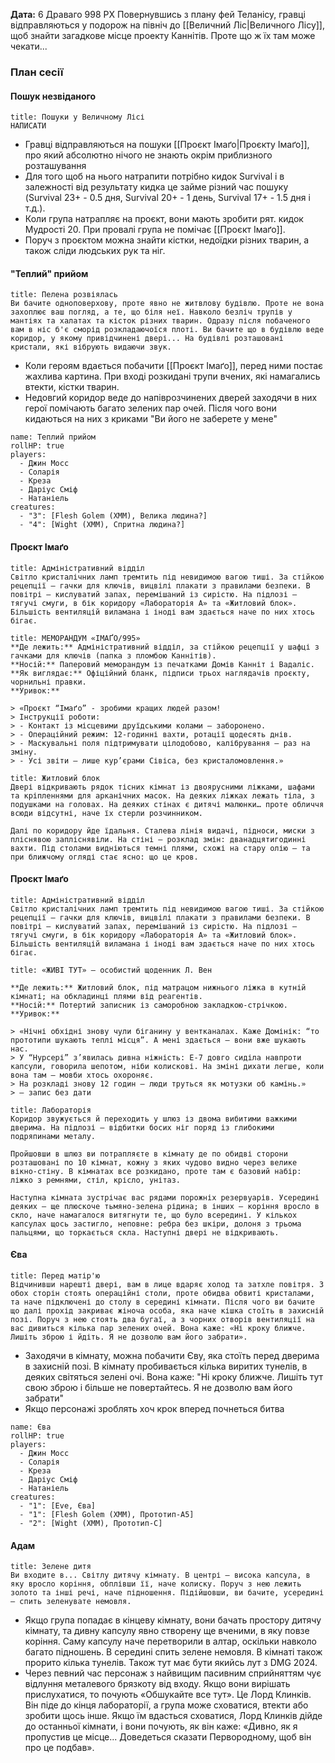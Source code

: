 **Дата:** 6 Драваго 998 РХ
Повернувшись з плану фей Теланісу, гравці відправляються у подорож на північ до [[Величний Ліс|Величного Лісу]], щоб знайти загадкове місце проекту Каннітів. Проте що ж їх там може чекати...

### План сесії
#### Пошук незвіданого
```ad-summary
title: Пошуки у Величному Лісі
НАПИСАТИ
```
- Гравці відправляються на пошуки [[Проєкт Імаґо|Проєкту Імаґо]], про який абсолютно нічого не знають окрім приблизного розташування
- Для того щоб на нього натрапити потрібно кидок Survival і в залежності від результату кидка це займе різний час пошуку (Survival 23+ - 0.5 дня, Survival 20+ - 1 день, Survival 17+ - 1.5 дня і т.д.).
- Коли група натрапляє на проєкт, вони мають зробити рят. кидок Мудрості 20. При провалі група не помічає [[Проєкт Імаґо]]. 
- Поруч з проєктом можна знайти кістки, недоїдки різних тварин, а також сліди людських рук та ніг.

#### "Теплий" прийом
```ad-summary
title: Пелена розвіялась
Ви бачите одноповерхову, проте явно не житвлову будівлю. Проте не вона захоплює ваш погляд, а те, що біля неї. Навколо безліч трупів у мантіях та халатах та кісток різних тварин. Одразу після побаченого вам в ніс б'є сморід розкладаючоїся плоті. Ви бачите що в будівлю веде коридор, у якому привідчинені двері... На будівлі розташовані кристали, які вібрують видаючи звук.
```
- Коли героям вдається побачити [[Проєкт Імаґо]], перед ними постає жахлива картина. При вході розкидані трупи вчених, які намагались втекти, кістки тварин.
- Недовгий коридор веде до напіврозчинених дверей заходячи в них герої помічають багато зелених пар очей. Після чого вони кидаються на них з криками "Ви його не заберете у мене"
```encounter
name: Теплий прийом
rollHP: true
players:
  - Джин Мосс
  - Соларія
  - Креза
  - Даріус Сміф
  - Натаніель
creatures:
  - "3": [Flesh Golem (XMM), Велика людина?]
  - "4": [Wight (XMM), Спритна людина?]
```

#### Проєкт Імаґо
```ad-note
title: Адміністративний відділ
Світло кристалічних ламп тремтить під невидимою вагою тиші. За стійкою рецепції — гачки для ключів, вицвілі плакати з правилами безпеки. В повітрі — кислуватий запах, перемішаний із сирістю. На підлозі — тягучі смуги, в бік коридору «Лабораторія А» та «Житловий блок». Більшість вентиляцій виламана і іноді вам здається наче по них хтось бігає.
```
```ad-info
title: МЕМОРАНДУМ «ІМАҐО/995»
**Де лежить:** Адміністративний відділ, за стійкою рецепції у шафці з гачками для ключів (папка з пломбою Каннітів).  
**Носій:** Паперовий меморандум із печатками Домів Канніт і Вадаліс.  
**Як виглядає:** Офіційний бланк, підписи трьох наглядачів проєкту, чорнильні правки.  
**Уривок:**

> «Проєкт “Імаґо” - зробими кращих людей разом!
> Інструкції роботи:
> - Контакт із місцевими друїдськими колами — заборонено.  
> - Операційний режим: 12-годинні вахти, ротації щодесять днів.  
> - Маскувальні поля підтримувати цілодобово, калібрування — раз на зміну.  
> - Усі звіти — лише кур’єрами Сівіса, без кристаломовлення.»
```
```ad-note
title: Житловий блок
Двері відкривають рядок тісних кімнат із двоярусними ліжками, шафами та кріпленнями для арканічних масок. На деяких ліжках лежать тіла, з подушками на головах. На деяких стінах є дитячі малюнки… проте обличчя всюди відсутні, наче їх стерли розчинником. 

Далі по коридору йде їдальня. Сталева лінія видачі, підноси, миски з пліснявою запліснявіли. На стіні — розклад змін: дванадцятигодинні вахти. Під столами видніються темні плями, схожі на стару олію — та при ближчому огляді стає ясно: що це кров.
```
#### Проєкт Імаґо
```ad-note
title: Адміністративний відділ
Світло кристалічних ламп тремтить під невидимою вагою тиші. За стійкою рецепції — гачки для ключів, вицвілі плакати з правилами безпеки. В повітрі — кислуватий запах, перемішаний із сирістю. На підлозі — тягучі смуги, в бік коридору «Лабораторія А» та «Житловий блок». Більшість вентиляцій виламана і іноді вам здається наче по них хтось бігає.
```
```ad-info
title: «ЖИВІ ТУТ» — особистий щоденник Л. Вен

**Де лежить:** Житловий блок, під матрацом нижнього ліжка в кутній кімнаті; на обкладинці плями від реагентів.  
**Носій:** Потертий записник із саморобною закладкою-стрічкою.  
**Уривок:**

> «Нічні обхідні знову чули біганину у вентканалах. Каже Домінік: “то прототипи шукають теплі місця”. А мені здається — вони вже шукають нас.  
> У “Нурсері” з’явилась дивна ніжність: Е-7 довго сиділа навпроти капсули, говорила шепотом, ніби колискові. На зміні дихати легше, коли вона там — мовби хтось охороняє.  
> На розкладі знову 12 годин — люди труться як мотузки об камінь.»  
> — запис без дати
```
```ad-note
title: Лабораторія
Коридор звужується й переходить у шлюз із двома вибитими важкими дверима. На підлозі — відбитки босих ніг поряд із глибокими подряпинами металу.

Пройшовши в шлюз ви потрапляєте в кімнату де по обидві сторони розташовані по 10 кімнат, кожну з яких чудово видно через велике вікно-стіну. В кімнатах все розкидано, проте там є базовий набір: ліжко з ремнями, стіл, крісло, унітаз.

Наступна кімната зустрічає вас рядами порожніх резервуарів. Усередині деяких — ще плюскоче тьмяно-зелена рідина; в інших — коріння вросло в скло, наче намагалося витягнути те, що було всередині. У кількох капсулах щось застигло, неповне: ребра без шкіри, долоня з трьома пальцями, що торкається скла. Наступні двері не відкривають.
```


#### Єва
```ad-summary
title: Перед матір'ю
Відчинивши нарешті двері, вам в лице вдаряє холод та затхле повітря. З обох сторін стоять операційні столи, проте обидва обвиті кристалами, та наче підключені до столу в середині кімнати. Після чого ви бачите що далі прохід закриває жіноча особа, яка наче кішка стоїть в захисній позі. Поруч з нею стоять два бугаї, а з чорних отворів вентиляції на вас дивиться кілька пар зелених очей. Вона каже: «Ні кроку ближче. Лишіть зброю і йдіть. Я не дозволю вам його забрати». 
```
- Заходячи в кімнату, можна побачити Єву, яка стоїть перед дверима в захисній позі. В кімнату пробивається кілька виритих тунелів, в деяких світяться зелені очі. Вона каже: "Ні кроку ближче. Лишіть тут свою зброю і більше не повертайтесь. Я не дозволю вам його забрати"
- Якщо персонажі зроблять хоч крок вперед почнеться битва
```encounter
name: Єва
rollHP: true
players:
  - Джин Мосс
  - Соларія
  - Креза
  - Даріус Сміф
  - Натаніель
creatures:
  - "1": [Eve, Єва]
  - "1": [Flesh Golem (XMM), Прототип-А5]
  - "2": [Wight (XMM), Прототип-С]
```

#### Адам
```ad-summary
title: Зелене дитя
Ви входите в... Світлу дитячу кімнату. В центрі — висока капсула, в яку вросло коріння, обплівши її, наче колиску. Поруч з нею лежить золото та інші речі, наче підношення. Підійшовши, ви бачите, усередині — спить зеленувате немовля.
```
- Якщо група попадає в кінцеву кімнату, вони бачать простору дитячу кімнату, та дивну капсулу явно створену ще вченими, в яку повзе коріння. Саму капсулу наче перетворили в алтар, оскільки навколо багато підношень. В середині спить зелене немовля. В кімнаті також прорито кілька тунелів. Також тут має бути якийсь лут з DMG 2024.
- Через певний час персонаж з найвищим пасивним сприйняттям чує відлуння металевого брязкоту від входу. Якщо вони вирішать прислухатися, то почують «Обшукайте все тут». Це Лорд Клинків. Він піде до кінця лабораторії, а група може сховатися, втекти або зробити щось інше. Якщо їм вдасться сховатися, Лорд Клинків дійде до останньої кімнати, і вони почують, як він каже: «Дивно, як я пропустив це місце... Доведеться сказати Первородному, щоб він про це подбав».
